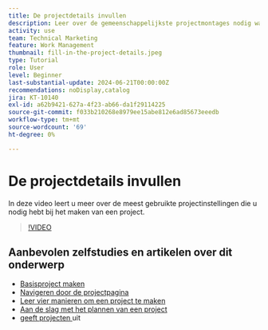 ```yaml
---
title: De projectdetails invullen
description: Leer over de gemeenschappelijkste projectmontages nodig wanneer het creëren van een project.
activity: use
team: Technical Marketing
feature: Work Management
thumbnail: fill-in-the-project-details.jpeg
type: Tutorial
role: User
level: Beginner
last-substantial-update: 2024-06-21T00:00:00Z
recommendations: noDisplay,catalog
jira: KT-10140
exl-id: a62b9421-627a-4f23-ab66-da1f29114225
source-git-commit: f033b210268e8979ee15abe812e6ad85673eeedb
workflow-type: tm+mt
source-wordcount: '69'
ht-degree: 0%

---
```


# De projectdetails invullen

In deze video leert u meer over de meest gebruikte projectinstellingen die u nodig hebt bij het maken van een project.

>[!VIDEO](https://video.tv.adobe.com/v/3430410/?quality=12&learn=on)


## Aanbevolen zelfstudies en artikelen over dit onderwerp

* [Basisproject maken](/help/manage-work/projects/understand-basic-project-creation.md)
* [Navigeren door de projectpagina](/help/manage-work/projects/navigate-the-project-page.md)
* [Leer vier manieren om een project te maken](/help/manage-work/projects/understand-other-ways-to-create-projects.md)
* [Aan de slag met het plannen van een project](/help/manage-work/projects/getting-started-plan-a-project.md)
* [ geeft projecten ](https://experienceleague.adobe.com/en/docs/workfront/using/manage-work/projects/manage-projects/edit-projects) uit

